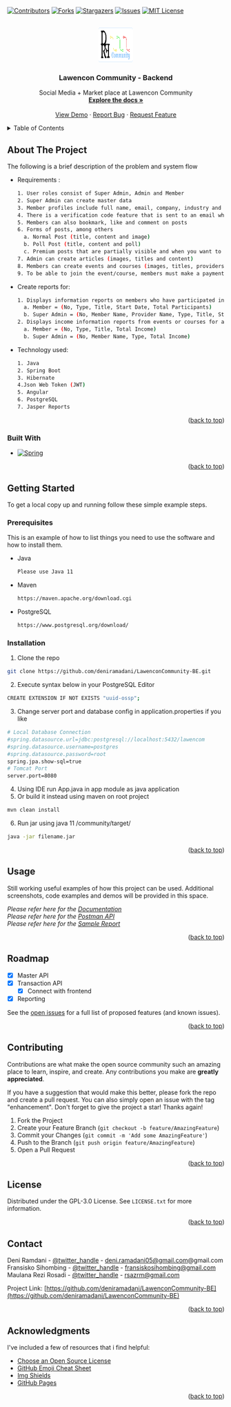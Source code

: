 <!-- Improved compatibility of back to top link: See: https://github.com/othneildrew/Best-README-Template/pull/73 -->
<a name="readme-top"></a>



<!-- PROJECT SHIELDS -->
[![Contributors][contributors-shield]][contributors-url]
[![Forks][forks-shield]][forks-url]
[![Stargazers][stars-shield]][stars-url]
[![Issues][issues-shield]][issues-url]
[![MIT License][license-shield]][license-url]



<!-- PROJECT LOGO -->
<br />
<div align="center">
  <a href="https://github.com/deniramadani/LawenconCommunity-BE">
    <img src="assets/images/logo.png" alt="Logo" width="80" height="80">
  </a>

<h3 align="center">Lawencon Community - Backend</h3>

  <p align="center">
    Social Media + Market place at Lawencon Community
    <br />
    <a href="https://github.com/deniramadani/LawenconCommunity-BE"><strong>Explore the docs »</strong></a>
    <br />
    <br />
    <a href="https://github.com/deniramadani/LawenconCommunity-BE">View Demo</a>
    ·
    <a href="https://github.com/deniramadani/LawenconCommunity-BE/issues">Report Bug</a>
    ·
    <a href="https://github.com/deniramadani/LawenconCommunity-BE/issues">Request Feature</a>
  </p>
</div>



<!-- TABLE OF CONTENTS -->
<details>
  <summary>Table of Contents</summary>
  <ol>
    <li>
      <a href="#about-the-project">About The Project</a>
      <ul>
        <li><a href="#built-with">Built With</a></li>
      </ul>
    </li>
    <li>
      <a href="#getting-started">Getting Started</a>
      <ul>
        <li><a href="#prerequisites">Prerequisites</a></li>
        <li><a href="#installation">Installation</a></li>
      </ul>
    </li>
    <li><a href="#usage">Usage</a></li>
    <li><a href="#roadmap">Roadmap</a></li>
    <li><a href="#contributing">Contributing</a></li>
    <li><a href="#license">License</a></li>
    <li><a href="#contact">Contact</a></li>
    <li><a href="#acknowledgments">Acknowledgments</a></li>
  </ol>
</details>



<!-- ABOUT THE PROJECT -->
## About The Project

<!-- [![Product Name Screen Shot][product-screenshot]](https://example.com) -->

The following is a brief description of the problem and system flow
* Requirements :
  ```sh
  1. User roles consist of Super Admin, Admin and Member
  2. Super Admin can create master data
  3. Member profiles include full name, email, company, industry and position
  4. There is a verification code feature that is sent to an email when a member registers
  5. Members can also bookmark, like and comment on posts
  6. Forms of posts, among others
    a. Normal Post (title, content and image)
    b. Poll Post (title, content and poll)
    c. Premium posts that are partially visible and when you want to see all of them must first subscribe to the application
  7. Admin can create articles (images, titles and content)
  8. Members can create events and courses (images, titles, providers, locations, schedules, prices and times) with a fee sharing system
  9. To be able to join the event/course, members must make a payment and upload proof of transfer to the application (admin checks and approves)
  ```
* Create reports for:
  ```sh
  1. Displays information reports on members who have participated in events or courses for a certain period (event/course start date).
    a. Member = (No, Type, Title, Start Date, Total Participants)
    b. Super Admin = (No, Member Name, Provider Name, Type, Title, Start Date, Total Participants)
  2. Displays income information reports from events or courses for a certain period (date of approval of proof of payment).
    a. Member = (No, Type, Title, Total Income)
    b. Super Admin = (No, Member Name, Type, Total Income)
  ```
* Technology used:
  ```sh
  1. Java
  2. Spring Boot
  3. Hibernate
  4.Json Web Token (JWT)
  5. Angular
  6. PostgreSQL
  7. Jasper Reports
  ```

<p align="right">(<a href="#readme-top">back to top</a>)</p>



### Built With

* [![Spring][Spring.io]][Spring-url]

<p align="right">(<a href="#readme-top">back to top</a>)</p>



<!-- GETTING STARTED -->
## Getting Started

To get a local copy up and running follow these simple example steps.

### Prerequisites

This is an example of how to list things you need to use the software and how to install them.
* Java
  ```sh
  Please use Java 11
  ```
* Maven
  ```sh
  https://maven.apache.org/download.cgi
  ```
* PostgreSQL
  ```sh
  https://www.postgresql.org/download/
  ```

### Installation

1. Clone the repo
  ```sh
  git clone https://github.com/deniramadani/LawenconCommunity-BE.git
  ```
2. Execute syntax below in your PostgreSQL Editor
  ```sh
  CREATE EXTENSION IF NOT EXISTS "uuid-ossp";
  ```
3. Change server port and database config in application.properties if you like
  ```sh
  # Local Database Connection
  #spring.datasource.url=jdbc:postgresql://localhost:5432/lawencom
  #spring.datasource.username=postgres
  #spring.datasource.password=root
  spring.jpa.show-sql=true
  # Tomcat Port
  server.port=8080
  ```
4. Using IDE run App.java in app module as java application
5. Or build it instead using maven on root project
  ```sh
  mvn clean install
  ```
6. Run jar using java 11 /community/target/
  ```sh
  java -jar filename.jar
  ```

<p align="right">(<a href="#readme-top">back to top</a>)</p>



<!-- USAGE EXAMPLES -->
## Usage

Still working useful examples of how this project can be used. Additional screenshots, code examples and demos will be provided in this space. 

_Please refer here for the [Documentation](https://github.com/deniramadani/LawenconCommunity-BE/tree/master/assets/documentation)_<br>
_Please refer here for the [Postman API](https://github.com/deniramadani/LawenconCommunity-BE/tree/master/assets/documentation/api)_<br>
_Please refer here for the [Sample Report](https://github.com/deniramadani/LawenconCommunity-BE/tree/master/assets/documentation/report-sample)_<br>

<p align="right">(<a href="#readme-top">back to top</a>)</p>



<!-- ROADMAP -->
## Roadmap

- [x] Master API
- [x] Transaction API
    - [x] Connect with frontend
- [x] Reporting

See the [open issues](https://github.com/deniramadani/LawenconCommunity-BE/issues) for a full list of proposed features (and known issues).

<p align="right">(<a href="#readme-top">back to top</a>)</p>



<!-- CONTRIBUTING -->
## Contributing

Contributions are what make the open source community such an amazing place to learn, inspire, and create. Any contributions you make are **greatly appreciated**.

If you have a suggestion that would make this better, please fork the repo and create a pull request. You can also simply open an issue with the tag "enhancement".
Don't forget to give the project a star! Thanks again!

1. Fork the Project
2. Create your Feature Branch (`git checkout -b feature/AmazingFeature`)
3. Commit your Changes (`git commit -m 'Add some AmazingFeature'`)
4. Push to the Branch (`git push origin feature/AmazingFeature`)
5. Open a Pull Request

<p align="right">(<a href="#readme-top">back to top</a>)</p>



<!-- LICENSE -->
## License

Distributed under the GPL-3.0 License. See `LICENSE.txt` for more information.

<p align="right">(<a href="#readme-top">back to top</a>)</p>



<!-- CONTACT -->
## Contact

Deni Ramdani - [@twitter_handle](https://twitter.com/twitter_handle) - deni.ramadani05@gmail.com@gmail.com
Fransisko Sihombing - [@twitter_handle](https://twitter.com/twitter_handle) - fransiskosihombing@gmail.com
Maulana Rezi Rosadi - [@twitter_handle](https://twitter.com/rezimaulana) - rsazrm@gmail.com

Project Link: [https://github.com/deniramadani/LawenconCommunity-BE](https://github.com/deniramadani/LawenconCommunity-BE)

<p align="right">(<a href="#readme-top">back to top</a>)</p>



<!-- ACKNOWLEDGMENTS -->
## Acknowledgments

I've included a few of resources that i find helpful:

* [Choose an Open Source License](https://choosealicense.com)
* [GitHub Emoji Cheat Sheet](https://www.webpagefx.com/tools/emoji-cheat-sheet)
* [Img Shields](https://shields.io)
* [GitHub Pages](https://pages.github.com)

<p align="right">(<a href="#readme-top">back to top</a>)</p>



<!-- MARKDOWN LINKS & IMAGES -->
<!-- https://www.markdownguide.org/basic-syntax/#reference-style-links -->
[contributors-shield]: https://img.shields.io/github/contributors/deniramadani/LawenconCommunity-BE.svg?style=for-the-badge
[contributors-url]: https://github.com/deniramadani/LawenconCommunity-BE/graphs/contributors
[forks-shield]: https://img.shields.io/github/forks/deniramadani/LawenconCommunity-BE.svg?style=for-the-badge
[forks-url]: https://github.com/deniramadani/LawenconCommunity-BE/network/members
[stars-shield]: https://img.shields.io/github/stars/deniramadani/LawenconCommunity-BE.svg?style=for-the-badge
[stars-url]: https://github.com/deniramadani/LawenconCommunity-BE/stargazers
[issues-shield]: https://img.shields.io/github/issues/deniramadani/LawenconCommunity-BE.svg?style=for-the-badge
[issues-url]: https://github.com/deniramadani/LawenconCommunity-BE/issues
[license-shield]: https://img.shields.io/github/license/deniramadani/LawenconCommunity-BE.svg?style=for-the-badge
[license-url]: https://github.com/deniramadani/LawenconCommunity-BE/blob/master/LICENSE.txt
[linkedin-shield]: https://img.shields.io/badge/-LinkedIn-black.svg?style=for-the-badge&logo=linkedin&colorB=555
[linkedin-url]: https://linkedin.com/in/linkedin_username
[product-screenshot]: assets/images/screenshot.png
[Next.js]: https://img.shields.io/badge/next.js-000000?style=for-the-badge&logo=nextdotjs&logoColor=white
[Next-url]: https://nextjs.org/
[React.js]: https://img.shields.io/badge/React-20232A?style=for-the-badge&logo=react&logoColor=61DAFB
[React-url]: https://reactjs.org/
[Vue.js]: https://img.shields.io/badge/Vue.js-35495E?style=for-the-badge&logo=vuedotjs&logoColor=4FC08D
[Vue-url]: https://vuejs.org/
[Angular.io]: https://img.shields.io/badge/Angular-DD0031?style=for-the-badge&logo=angular&logoColor=white
[Angular-url]: https://angular.io/
[Svelte.dev]: https://img.shields.io/badge/Svelte-4A4A55?style=for-the-badge&logo=svelte&logoColor=FF3E00
[Svelte-url]: https://svelte.dev/
[Laravel.com]: https://img.shields.io/badge/Laravel-FF2D20?style=for-the-badge&logo=laravel&logoColor=white
[Laravel-url]: https://laravel.com
[Bootstrap.com]: https://img.shields.io/badge/Bootstrap-563D7C?style=for-the-badge&logo=bootstrap&logoColor=white
[Bootstrap-url]: https://getbootstrap.com
[JQuery.com]: https://img.shields.io/badge/jQuery-0769AD?style=for-the-badge&logo=jquery&logoColor=white
[JQuery-url]: https://jquery.com 
[Spring.io]: https://img.shields.io/badge/Spring-6DB33F?style=for-the-badge&logo=spring&logoColor=white
[Spring-url]: https://spring.io/